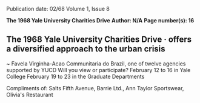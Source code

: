 Publication date: 02/68
Volume 1, Issue 8

**The 1968 Yale University Charities Drive**
**Author: N/A**
**Page number(s): 16**

The 1968 Yale University 
Charities Drive 
· 
offers a diversified approach 
to the urban crisis 
-
~ 
Favela Virginha-Acao Communitaria do Brazil, 
one of twelve agencies supported by YUCD 
Will you view or participate? 
February 12 to 16 in Yale College 
February 19 to 23 in the Graduate Departments 


Compliments of: 
Salts Fifth Avenue, Barrie Ltd., Ann Taylor Sportswear, Olivia's Restaurant
